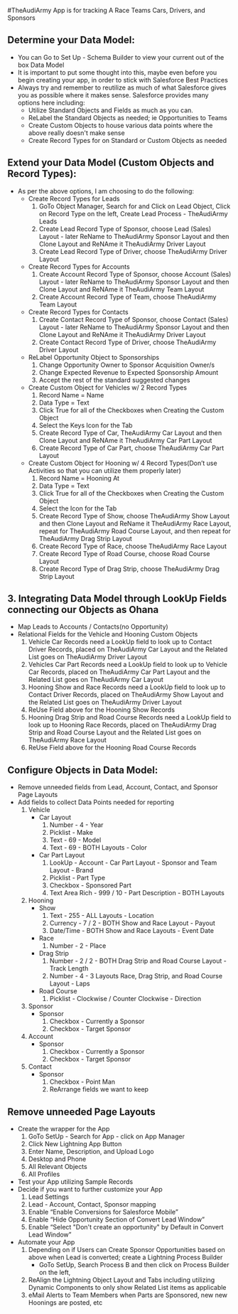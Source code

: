 #TheAudiArmy App is for tracking A Race Teams Cars, Drivers, and Sponsors

## Determine your Data Model:

- You can Go to Set Up - Schema Builder to view your current out of the box Data Model
- It is important to put some thought into this, maybe even before you begin creating your app, in order to stick with Salesforce Best Practices
- Always try and remember to reutilize as much of what Salesforce gives you as possible where it makes sense. Salesforce provides many options here including:
  - Utilize Standard Objects and Fields as much as you can.
  - ReLabel the Standard Objects as needed; ie Opportunities to Teams
  - Create Custom Objects to house various data points where the above really doesn't make sense
  - Create Record Types for on Standard or Custom Objects as needed

## Extend your Data Model (Custom Objects and Record Types):

- As per the above options, I am choosing to do the following:
  - Create Record Types for Leads
    1. GoTo Object Manager, Search for and Click on Lead Object, Click on Record Type on the left, Create Lead Process - TheAudiArmy Leads
    2. Create Lead Record Type of Sponsor, choose Lead (Sales) Layout - later ReName to TheAudiArmy Sponsor Layout and then Clone Layout and ReNAme it TheAudiArmy Driver Layout
    3. Create Lead Record Type of Driver, choose TheAudiArmy Driver Layout
  - Create Record Types for Accounts
    1. Create Account Record Type of Sponsor, choose Account (Sales) Layout - later ReName to TheAudiArmy Sponsor Layout and then Clone Layout and ReNAme it TheAudiArmy Team Layout
    2. Create Account Record Type of Team, choose TheAudiArmy Team Layout
  - Create Record Types for Contacts
    1. Create Contact Record Type of Sponsor, choose Contact (Sales) Layout - later ReName to TheAudiArmy Sponsor Layout and then Clone Layout and ReNAme it TheAudiArmy Driver Layout
    2. Create Contact Record Type of Driver, choose TheAudiArmy Driver Layout
  - ReLabel Opportunity Object to Sponsorships
    1. Change Opportunity Owner to Sponsor Acquisition Owner/s
    2. Change Expected Revenue to Expected Sponsorship Amount
    3. Accept the rest of the standard suggested changes
  - Create Custom Object for Vehicles w/ 2 Record Types
    1. Record Name = Name
    2. Data Type = Text
    3. Click True for all of the Checkboxes when Creating the Custom Object
    4. Select the Keys Icon for the Tab
    5. Create Record Type of Car, TheAudiArmy Car Layout and then Clone Layout and ReNAme it TheAudiArmy Car Part Layout
    6. Create Record Type of Car Part, choose TheAudiArmy Car Part Layout
  - Create Custom Object for Hooning w/ 4 Record Types(Don’t use Activities so that you can utilize them properly later)
    1. Record Name = Hooning At
    2. Data Type = Text
    3. Click True for all of the Checkboxes when Creating the Custom Object
    4. Select the Icon for the Tab
    5. Create Record Type of Show, choose TheAudiArmy Show Layout and then Clone Layout and ReName it TheAudiArmy Race Layout, repeat for TheAudiArmy Road Course Layout, and then repeat for TheAudiArmy Drag Strip Layout
    6. Create Record Type of Race, choose TheAudiArmy Race Layout
    7. Create Record Type of Road Course, choose Road Course Layout
    8. Create Record Type of Drag Strip, choose TheAudiArmy Drag Strip Layout

## 3. Integrating Data Model through LookUp Fields connecting our Objects as Ohana

- Map Leads to Accounts / Contacts(no Opportunity)
- Relational Fields for the Vehicle and Hooning Custom Objects
  1. Vehicle Car Records need a LookUp field to look up to Contact Driver Records, placed on TheAudiArmy Car Layout and the Related List goes on TheAudiArmy Driver Layout
  2. Vehicles Car Part Records need a LookUp field to look up to Vehicle Car Records, placed on TheAudiArmy Car Part Layout and the Related List goes on TheAudiArmy Car Layout
  3. Hooning Show and Race Records need a LookUp field to look up to Contact Driver Records, placed on TheAudiArmy Show Layout and the Related List goes on TheAudiArmy Driver Layout
  4. ReUse Field above for the Hooning Show Records
  5. Hooning Drag Strip and Road Course Records need a LookUp field to look up to Hooning Race Records, placed on TheAudiArmy Drag Strip and Road Course Layout and the Related List goes on TheAudiArmy Race Layout
  6. ReUse Field above for the Hooning Road Course Records

## Configure Objects in Data Model:

- Remove unneeded fields from Lead, Account, Contact, and Sponsor Page Layouts
- Add fields to collect Data Points needed for reporting
  1. Vehicle
     - Car Layout
       1. Number - 4 - Year
       2. Picklist - Make
       3. Text - 69 - Model
       4. Text - 69 - BOTH Layouts - Color
     - Car Part Layout
       1. LookUp - Account - Car Part Layout - Sponsor and Team Layout - Brand
       2. Picklist - Part Type
       3. Checkbox - Sponsored Part
       4. Text Area Rich - 999 / 10 - Part Description - BOTH Layouts
  2. Hooning
     - Show
       1. Text - 255 - ALL Layouts - Location
       2. Currency - 7 / 2 - BOTH Show and Race Layout - Payout
       3. Date/Time - BOTH Show and Race Layouts - Event Date
     - Race
       1. Number - 2 - Place
     - Drag Strip
       1. Number - 2 / 2 - BOTH Drag Strip and Road Course Layout - Track Length
       2. Number - 4 - 3 Layouts Race, Drag Strip, and Road Course Layout - Laps
     - Road Course
       1. Picklist - Clockwise / Counter Clockwise - Direction
  3. Sponsor
     - Sponsor
       1. Checkbox - Currently a Sponsor
       2. Checkbox - Target Sponsor
  4. Account
     - Sponsor
       1. Checkbox - Currently a Sponsor
       2. Checkbox - Target Sponsor
  5. Contact
     - Sponsor
       1. Checkbox - Point Man
       2. ReArrange fields we want to keep

## Remove unneeded Page Layouts

- Create the wrapper for the App
  1. GoTo SetUp - Search for App - click on App Manager
  2. Click New Lightning App Button
  3. Enter Name, Description, and Upload Logo
  4. Desktop and Phone
  5. All Relevant Objects
  6. All Profiles
- Test your App utilizing Sample Records
- Decide if you want to further customize your App
  1. Lead Settings
  2. Lead - Account, Contact, Sponsor mapping
  3. Enable “Enable Conversions for Salesforce Mobile”
  4. Enable “Hide Opportunity Section of Convert Lead Window”
  5. Enable “Select "Don't create an opportunity" by Default in Convert Lead Window”
- Automate your App
  1. Depending on if Users can Create Sponsor Opportunities based on above when Lead is converted; create a Lightning Process Builder
     - GoTo SetUp, Search Process B and then click on Process Builder on the left,
  2. ReAlign the Lightning Object Layout and Tabs including utilizing Dynamic Components to only show Related List items as applicable
  3. eMail Alerts to Team Members when Parts are Sponsored, new new Hoonings are posted, etc
